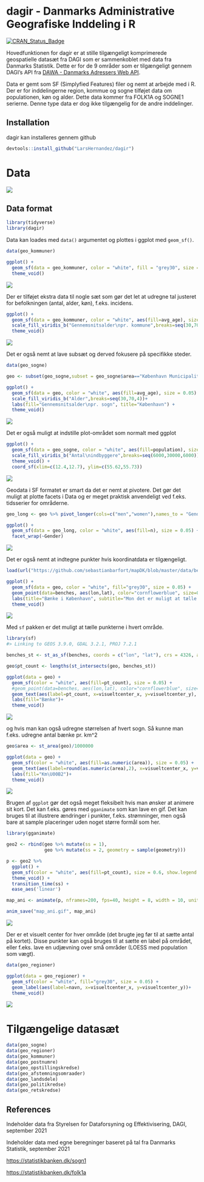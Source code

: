 
<!-- README.md is generated from README.Rmd. Please edit that file -->

# dagir - Danmarks Administrative Geografiske Inddeling i R

[![CRAN\_Status\_Badge](http://www.r-pkg.org/badges/version/dagir)](https://cran.r-project.org/package=dagir)

Hovedfunktionen for dagir er at stille tilgængeligt komprimerede
geospatielle datasæt fra DAGI som er sammenkoblet med data fra Danmarks
Statistik. Dette er for de 9 områder som er tilgængeligt gennem DAGI’s
API fra [DAWA - Danmarks Adressers Web
API](https://dawadocs.dataforsyningen.dk/).

Data er gemt som SF (Simplyfied Features) filer og nemt at arbejde med i
R. Der er for inddelingerne region, kommue og sogne tilføjet data om
populationen, køn og alder. Dette data kommer fra FOLK1A og SOGNE1
serierne. Denne type data er dog ikke tilgængelig for de andre
inddelinger.

## Installation

dagir kan installeres gennem github

``` r
devtools::install_github("LarsHernandez/dagir")
```

# Data

![](man/figures/README-unnamed-chunk-3-1.png)<!-- -->

## Data format

``` r
library(tidyverse)
library(dagir)
```

Data kan loades med `data()` argumentet og plottes i ggplot med
`geom_sf()`.

``` r
data(geo_kommuner)

ggplot() +
  geom_sf(data = geo_kommuner, color = "white", fill = "grey30", size = 0.05) + 
  theme_void()
```

![](man/figures/README-unnamed-chunk-5-1.png)<!-- -->

Der er tilføjet ekstra data til nogle sæt som gør det let at udregne tal
justeret for befolkningen (antal, alder, køn), f.eks. incidens.

``` r
ggplot() +
  geom_sf(data = geo_kommuner, color = "white", aes(fill=avg_age), size = 0.05) + 
  scale_fill_viridis_b("Gennemsnitsalder\npr. kommune",breaks=seq(30,70,4))+
  theme_void()
```

![](man/figures/README-unnamed-chunk-6-1.png)<!-- -->

Det er også nemt at lave subsæt og derved fokusere på specifikke steder.

``` r
data(geo_sogne)

geo <- subset(geo_sogne,subset = geo_sogne$area=="København Municipality")

ggplot() +
  geom_sf(data = geo, color = "white", aes(fill=avg_age), size = 0.05) + 
  scale_fill_viridis_b("Alder",breaks=seq(30,70,4))+
  labs(fill="Gennemsnitsalder\npr. sogn", title="København") +
  theme_void()
```

![](man/figures/README-unnamed-chunk-7-1.png)<!-- -->

Det er også muligt at indstille plot-området som normalt med ggplot

``` r
ggplot() +
  geom_sf(data = geo_sogne, color = "white", aes(fill=population), size = 0.05) + 
  scale_fill_viridis_b("Antal\nindbyggere",breaks=seq(6000,30000,6000))+
  theme_void() + 
  coord_sf(xlim=c(12.4,12.7), ylim=c(55.62,55.73))
```

![](man/figures/README-unnamed-chunk-8-1.png)<!-- -->

Geodata i SF formatet er smart da det er nemt at pivotere. Det gør det
muligt at plotte facets i Data og er meget praktisk anvendeligt ved
f.eks. tidsserier for områderne.

``` r
geo_long <- geo %>% pivot_longer(cols=c("men","women"),names_to = "Gender",values_to = "n")

ggplot() +
  geom_sf(data = geo_long, color = "white", aes(fill=n), size = 0.05) + 
  facet_wrap(~Gender)
```

![](man/figures/README-unnamed-chunk-9-1.png)<!-- -->

Det er også nemt at indtegne punkter hvis koordinatdata er tilgængeligt.

``` r
load(url("https://github.com/sebastianbarfort/mapDK/blob/master/data/benches.rda?raw=true"))

ggplot() +
  geom_sf(data = geo, color = "white", fill="grey30", size = 0.05) + 
  geom_point(data=benches, aes(lon,lat), color="cornflowerblue", size=0.5)+
  labs(title="Bænke i København", subtitle="Mon det er muligt at tælle hvor mange bænke der er i hver sogn?") +
  theme_void() 
```

![](man/figures/README-unnamed-chunk-10-1.png)<!-- -->

Med `sf` pakken er det muligt at tælle punkterne i hvert område.

``` r
library(sf)
#> Linking to GEOS 3.9.0, GDAL 3.2.1, PROJ 7.2.1

benches_st <- st_as_sf(benches, coords = c("lon", "lat"), crs = 4326, agr = "constant")

geo$pt_count <- lengths(st_intersects(geo, benches_st))

ggplot(data = geo) +
  geom_sf(color = "white", aes(fill=pt_count), size = 0.05) + 
  #geom_point(data=benches, aes(lon,lat), color="cornflowerblue", size=0.5)+
  geom_text(aes(label=pt_count, x=visueltcenter_x, y=visueltcenter_y), color="white")+
  labs(fill="Bænke")+
  theme_void() 
```

![](man/figures/README-unnamed-chunk-11-1.png)<!-- -->

og hvis man kan også udregne størrelsen af hvert sogn. Så kunne man
f.eks. udregne antal bænke pr. km^2

``` r
geo$area <- st_area(geo)/1000000

ggplot(data = geo) +
  geom_sf(color = "white", aes(fill=as.numeric(area)), size = 0.05) + 
  geom_text(aes(label=round(as.numeric(area),2), x=visueltcenter_x, y=visueltcenter_y), color="white")+
  labs(fill="Km\U00B2")+
  theme_void() 
```

![](man/figures/README-unnamed-chunk-12-1.png)<!-- -->

Brugen af `ggplot` gør det også meget fleksibelt hvis man ønsker at
animere sit kort. Det kan f.eks. gøres med `gganimate` som kan lave en
gif. Det kan bruges til at illustrere ændringer i punkter, f.eks.
strømninger, men også bare at sample placeringer uden noget større
formål som her.

``` r
library(gganimate)

geo2 <- rbind(geo %>% mutate(ss = 1),
              geo %>% mutate(ss = 2, geometry = sample(geometry)))

p <- geo2 %>% 
  ggplot() +
  geom_sf(color = "white", aes(fill=pt_count), size = 0.6, show.legend = F) + 
  theme_void() +
  transition_time(ss) +
  ease_aes('linear')

map_ani <- animate(p, nframes=200, fps=40, height = 8, width = 10, units = "in",res=150)

anim_save("map_ani.gif", map_ani)
```

![](map_ani.gif)

Der er et visuelt center for hver område (det brugte jeg før til at
sætte antal på kortet). Disse punkter kan også bruges til at sætte en
label på området, eller f.eks. lave en udjævning over små områder (LOESS
med population som vægt).

``` r
data(geo_regioner)

ggplot(data = geo_regioner) +
  geom_sf(color = "white", fill="grey30", size = 0.05) + 
  geom_label(aes(label=navn, x=visueltcenter_x, y=visueltcenter_y))+
  theme_void() 
```

![](man/figures/README-unnamed-chunk-14-1.png)<!-- -->

# Tilgængelige datasæt

``` r
data(geo_sogne)
data(geo_regioner)
data(geo_kommuner)
data(geo_postnumre)
data(geo_opstillingskredse)
data(geo_afstemningsomraader)
data(geo_landsdele)
data(geo_politikredse)    
data(geo_retskredse)
```

## References

Indeholder data fra Styrelsen for Dataforsyning og Effektivisering,
DAGI, september 2021

Indeholder data med egne beregninger baseret på tal fra Danmarks
Statistik, september 2021

<https://statistikbanken.dk/sogn1>

<https://statistikbanken.dk/folk1a>
